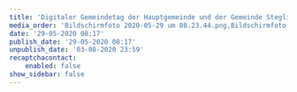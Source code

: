 ```yaml
---
title: 'Digitaler Gemeindetag der Hauptgemeinde und der Gemeinde Steglitz 2020'
media_order: 'Bildschirmfoto 2020-05-29 um 08.23.44.png,Bildschirmfoto 2020-05-29 um 08.22.29.png'
date: '29-05-2020 08:17'
publish_date: '29-05-2020 08:17'
unpublish_date: '03-08-2020 23:59'
recaptchacontact:
    enabled: false
show_sidebar: false
---
```


